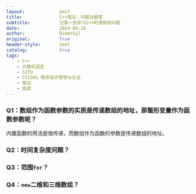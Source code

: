 ```yaml
---
layout:             post
title:              C++笔记：问题与解答
subtitle:           记录一些学习C++时遇到的问题
date:               2024-09-28
author:             Dimethyl
original:           True
header-style:       text
catalog:            true
tags:
    - C++
    - 计算机语言
    - SJTU
    - CS1501 程序设计思想与方法
    - 笔记
    - 拾遗
---
```


### Q1：数组作为函数参数的实质是传递数组的地址，那整形变量作为函数参数呢？

内置函数的用法是值传递，而数组作为函数的参数是传递数组的地址。

### Q2：时间复杂度问题？

### Q3：范围`for`？

### Q4：`new`二维和三维数组？